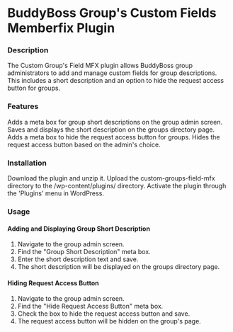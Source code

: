 # BuddyBoss Group's Custom Fields Memberfix Plugin

### Description
The Custom Group's Field MFX plugin allows BuddyBoss group administrators to add and manage custom fields for group descriptions. This includes a short description and an option to hide the request access button for groups.

### Features
Adds a meta box for group short descriptions on the group admin screen.
Saves and displays the short description on the groups directory page.
Adds a meta box to hide the request access button for groups.
Hides the request access button based on the admin's choice.

### Installation
Download the plugin and unzip it.
Upload the custom-groups-field-mfx directory to the /wp-content/plugins/ directory.
Activate the plugin through the 'Plugins' menu in WordPress.

### Usage
#### Adding and Displaying Group Short Description
1. Navigate to the group admin screen.
2. Find the "Group Short Description" meta box.
3. Enter the short description text and save.
4. The short description will be displayed on the groups directory page.

#### Hiding Request Access Button
1. Navigate to the group admin screen.
2. Find the "Hide Request Access Button" meta box.
3. Check the box to hide the request access button and save.
4. The request access button will be hidden on the group's page.
